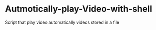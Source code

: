 # Autmotically-play-Video-with-shell
Script that play video automatically videos stored in a file  

